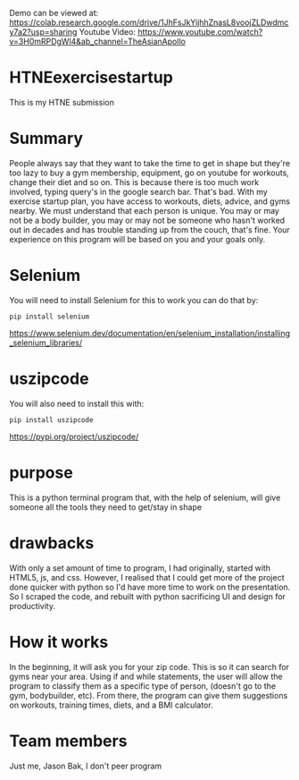 Demo can be viewed at: https://colab.research.google.com/drive/1JhFsJkYijhhZnasL8voojZLDwdmcy7a2?usp=sharing
Youtube Video: https://www.youtube.com/watch?v=3H0mRPDgWl4&ab_channel=TheAsianApollo

# HTNEexercisestartup
This is my HTNE submission
# Summary
People always say that they want to take the time to get in shape but they're too lazy to buy a gym membership, equipment, go on youtube for workouts, change their diet and so on. This is because there is too much work involved, typing query's in the google search bar. That's bad. With my exercise startup plan, you have access to workouts, diets, advice, and gyms nearby. We must understand that each person is unique. You may or may not be a body builder, you may or may not be someone who hasn't worked out in decades and has trouble standing up from the couch, that's fine. Your experience on this program will be based on you and your goals only. 
# Selenium
You will need to install Selenium for this to work you can do that by: 
``` 
pip install selenium
```
https://www.selenium.dev/documentation/en/selenium_installation/installing_selenium_libraries/
# uszipcode
You will also need to install this with:
```
pip install uszipcode
```
https://pypi.org/project/uszipcode/
# purpose
This is a python terminal program that, with the help of selenium, will give someone all the tools they need to get/stay in shape

# drawbacks
With only a set amount of time to program, I had originally, started with HTML5, js, and css. However, I realised that I could get more of the project done quicker with python so I'd have more time to work on the presentation. So I scraped the code, and rebuilt with python sacrificing UI and design for productivity. 

# How it works
In the beginning, it will ask you for your zip code. This is so it can search for gyms near your area. Using if and while statements, the user will allow the program to classify them as a specific type of person, (doesn't go to the gym, bodybuilder, etc). From there, the program can give them suggestions on workouts, training times, diets, and a BMI calculator. 

# Team members

Just me, Jason Bak, I don't peer program

